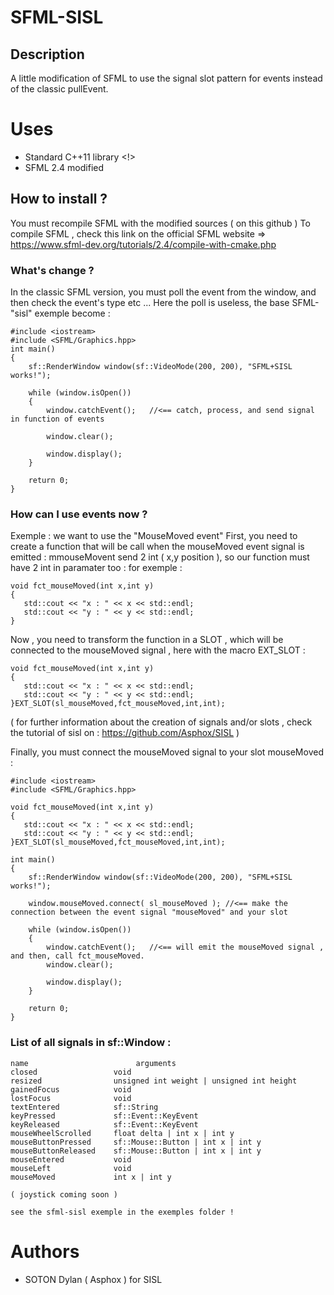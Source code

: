 # SFML-SISL
## Description
A little modification of SFML to use the signal slot pattern for events instead of the classic pullEvent.

# Uses
* Standard C++11 library <!>
* SFML 2.4 modified

## How to install ?
You must recompile SFML with the modified sources ( on this github )
To compile SFML , check this link on the official SFML website =>
https://www.sfml-dev.org/tutorials/2.4/compile-with-cmake.php

### What's change ?
In the classic SFML version, you must poll the event from the window, and then check the event's type etc ...
Here the poll is useless, the base SFML-"sisl" exemple become : 
```shell
#include <iostream>
#include <SFML/Graphics.hpp>
int main()
{
    sf::RenderWindow window(sf::VideoMode(200, 200), "SFML+SISL works!");

    while (window.isOpen())
    {
        window.catchEvent();   //<== catch, process, and send signal in function of events

        window.clear();

        window.display();
    }

    return 0;
}
```

### How can I use events now ?
Exemple : we want to use the "MouseMoved event"
First, you need to create a function that will be call when the mouseMoved event signal is emitted : 
mmouseMovent send 2 int ( x,y position ), so our function must have 2 int in paramater too :
for exemple : 

```shell
void fct_mouseMoved(int x,int y)
{
   std::cout << "x : " << x << std::endl;
   std::cout << "y : " << y << std::endl;
}
```

Now , you need to transform the function in a SLOT , which will be connected to the mouseMoved signal , here with the macro EXT_SLOT :
```shell
void fct_mouseMoved(int x,int y)
{
   std::cout << "x : " << x << std::endl;
   std::cout << "y : " << y << std::endl;
}EXT_SLOT(sl_mouseMoved,fct_mouseMoved,int,int);
```
( for further information about the creation of signals and/or slots , check the tutorial of sisl on : https://github.com/Asphox/SISL )

Finally, you must connect the mouseMoved signal to your slot mouseMoved : 
```shell
#include <iostream>
#include <SFML/Graphics.hpp>

void fct_mouseMoved(int x,int y)
{
   std::cout << "x : " << x << std::endl;
   std::cout << "y : " << y << std::endl;
}EXT_SLOT(sl_mouseMoved,fct_mouseMoved,int,int);

int main()
{
    sf::RenderWindow window(sf::VideoMode(200, 200), "SFML+SISL works!");
    
    window.mouseMoved.connect( sl_mouseMoved ); //<== make the connection between the event signal "mouseMoved" and your slot
    
    while (window.isOpen())
    {
        window.catchEvent();   //<== will emit the mouseMoved signal , and then, call fct_mouseMoved.
        window.clear();

        window.display();
    }

    return 0;
}
```


### List of all signals in sf::Window : 

    name                        arguments                                  
    closed                 void                                        
    resized                unsigned int weight | unsigned int height   
    gainedFocus            void    
    lostFocus              void
    textEntered            sf::String
    keyPressed             sf::Event::KeyEvent
    keyReleased            sf::Event::KeyEvent
    mouseWheelScrolled     float delta | int x | int y
    mouseButtonPressed     sf::Mouse::Button | int x | int y
    mouseButtonReleased    sf::Mouse::Button | int x | int y
    mouseEntered           void
    mouseLeft              void
    mouseMoved             int x | int y
    
    ( joystick coming soon )
    
    see the sfml-sisl exemple in the exemples folder !
    
# Authors
* SOTON Dylan ( Asphox ) for SISL
